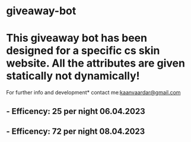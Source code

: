 # giveaway-bot

# This giveaway bot has been designed for a specific cs skin website. All the attributes are given statically not dynamically! 
For further info and development* 
contact me:kaanvaardar@gmail.com 

## - Efficency: 25 per night 06.04.2023
## - Efficency: 72 per night 08.04.2023

